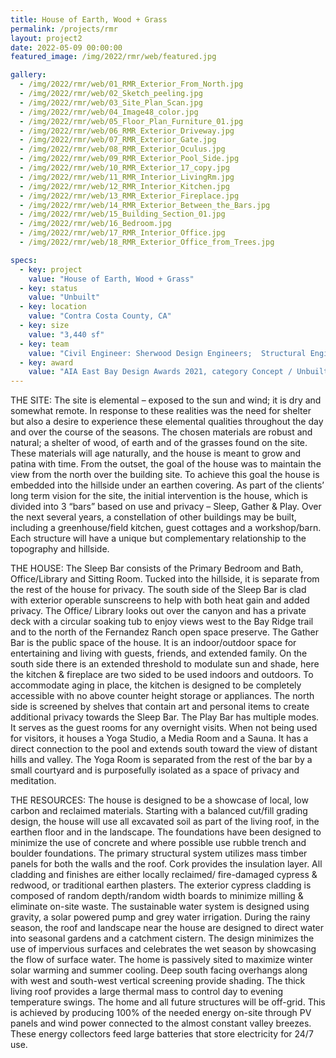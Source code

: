 ```yaml
---
title: House of Earth, Wood + Grass
permalink: /projects/rmr
layout: project2
date: 2022-05-09 00:00:00
featured_image: /img/2022/rmr/web/featured.jpg

gallery:
  - /img/2022/rmr/web/01_RMR_Exterior_From_North.jpg
  - /img/2022/rmr/web/02_Sketch_peeling.jpg
  - /img/2022/rmr/web/03_Site_Plan_Scan.jpg
  - /img/2022/rmr/web/04_Image48_color.jpg
  - /img/2022/rmr/web/05_Floor_Plan_Furniture_01.jpg
  - /img/2022/rmr/web/06_RMR_Exterior_Driveway.jpg
  - /img/2022/rmr/web/07_RMR_Exterior_Gate.jpg
  - /img/2022/rmr/web/08_RMR_Exterior_Oculus.jpg
  - /img/2022/rmr/web/09_RMR_Exterior_Pool_Side.jpg
  - /img/2022/rmr/web/10_RMR_Exterior_17_copy.jpg
  - /img/2022/rmr/web/11_RMR_Interior_LivingRm.jpg
  - /img/2022/rmr/web/12_RMR_Interior_Kitchen.jpg
  - /img/2022/rmr/web/13_RMR_Exterior_Fireplace.jpg
  - /img/2022/rmr/web/14_RMR_Exterior_Between_the_Bars.jpg
  - /img/2022/rmr/web/15_Building_Section_01.jpg
  - /img/2022/rmr/web/16_Bedroom.jpg
  - /img/2022/rmr/web/17_RMR_Interior_Office.jpg
  - /img/2022/rmr/web/18_RMR_Exterior_Office_from_Trees.jpg

specs:
  - key: project
    value: "House of Earth, Wood + Grass"
  - key: status
    value: "Unbuilt"
  - key: location
    value: "Contra Costa County, CA"
  - key: size
    value: "3,440 sf"
  - key: team
    value: "Civil Engineer: Sherwood Design Engineers;  Structural Engineer: Eric Garcia;  Landscape Architect: Soft Studio;  General Contractor: Oliver Builders, Inc.;  Geotechnical Engineer: Ryan Geological Consulting, Inc.;  Environmental & Waste Water: Eckman Environmental;  Land Surveyor: Dan S Scott III;  Wood Monger: Arboica;  Natural Builder: Massey Burke"
  - key: award
    value: "AIA East Bay Design Awards 2021, category Concept / Unbuilt: Finalist"
---
```


THE SITE:  The site is elemental – exposed to the sun and wind; it is dry and somewhat remote. In response to these realities was the need for shelter but also a desire to experience these elemental qualities throughout the day and over the course of the seasons. The chosen materials are robust and natural; a shelter of wood, of earth and of the grasses found on the site. These materials will age naturally, and the house is meant to grow and patina with time. From the outset, the goal of the house was to maintain the view from the north over the building site. To achieve this goal the house is embedded into the hillside under an earthen covering.  As part of the clients’ long term vision for the site, the initial intervention is the house, which is divided into 3 “bars” based on use and privacy – Sleep, Gather & Play. Over the next several years, a constellation of other buildings may be built, including a greenhouse/field kitchen, guest cottages and a workshop/barn. Each structure will have a unique but complementary relationship to the topography and hillside.

THE HOUSE:  The Sleep Bar consists of the Primary Bedroom and Bath, Office/Library and Sitting Room. Tucked into the hillside, it is separate from the rest of the house for privacy. The south side of the Sleep Bar is clad with exterior operable sunscreens to help with both heat gain and added privacy. The Office/ Library looks out over the canyon and has a private deck with a circular soaking tub to enjoy views west to the Bay Ridge trail and to the north of the Fernandez Ranch open space preserve. The Gather Bar is the public space of the house. It is an indoor/outdoor space for entertaining and living with guests, friends, and extended family. On the south side there is an extended threshold to modulate sun and shade, here the kitchen & fireplace are two sided to be used indoors and outdoors. To accommodate aging in place, the kitchen is designed to be completely accessible with no above counter height storage or appliances. The north side is screened by shelves that contain art and personal items to create additional privacy towards the Sleep Bar.  The Play Bar has multiple modes. It serves as the guest rooms for any overnight visits. When not being used for visitors, it houses a Yoga Studio, a Media Room and a Sauna. It has a direct connection to the pool and extends south toward the view of distant hills and valley. The Yoga Room is separated from the rest of the bar by a small courtyard and is purposefully isolated as a space of privacy and meditation.

THE RESOURCES: The house is designed to be a showcase of local, low carbon and reclaimed materials. Starting with a balanced cut/fill grading design, the house will use all excavated soil as part of the living roof, in the earthen floor and in the landscape. The foundations have been designed to minimize the use of concrete and where possible use rubble trench and boulder foundations. The primary structural system utilizes mass timber panels for both the walls and the roof. Cork provides the insulation layer. All cladding and finishes are either locally reclaimed/ fire-damaged cypress & redwood, or traditional earthen plasters. The exterior cypress cladding is composed of random depth/random width boards to minimize milling & eliminate on-site waste. The sustainable water system is designed using gravity, a solar powered pump and grey water irrigation. During the rainy season, the roof and landscape near the house are designed to direct water into seasonal gardens and a catchment cistern. The design minimizes the use of impervious surfaces and celebrates the wet season by showcasing the flow of surface water. The home is passively sited to maximize winter solar warming and summer cooling. Deep south facing overhangs along with west and south-west vertical screening provide shading. The thick living roof provides a large thermal mass to control day to evening temperature swings. The home and all future structures will be off-grid. This is achieved by producing 100% of the needed energy on-site through PV panels and wind power connected to the almost constant valley breezes. These energy collectors feed large batteries that store electricity for 24/7 use.
